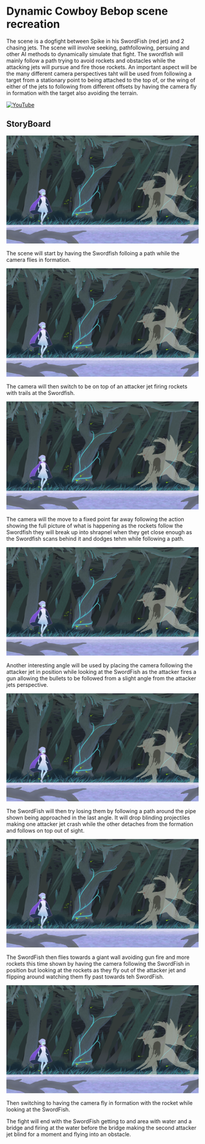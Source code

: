 # Dynamic Cowboy Bebop scene recreation 

The scene is a dogfight between Spike in his SwordFish (red jet) and 2 chasing jets.
The scene will involve seeking, pathfollowing, persuing and other AI methods to dynamically 
simulate that fight. The swordfish will mainly follow a path trying to avoid rockets and obstacles
while the attacking jets will pursue and fire those rockets. An important aspect will be the many
different camera perspectives taht will be used from following a target from a stationary point
to being attached to the top of, or the wing of either of the jets to following from different offsets 
by having the camera fly in formation with the target also avoiding the terrain.

[![YouTube](http://img.youtube.com/vi/bqs-oxIBY4U/0.jpg)](https://youtu.be/bqs-oxIBY4U) 

## StoryBoard

![Source](https://github.com/Marcin7373/FYP-Game/blob/master/Kra/ProposalDoc.png?raw=true) 

The scene will start by having the Swordfish folloing a path while the camera flies in formation.

![Source](https://github.com/Marcin7373/FYP-Game/blob/master/Kra/ProposalDoc.png?raw=true) 

The camera will then switch to be on top of an attacker jet firing rockets with trails at the Swordfish.

![Source](https://github.com/Marcin7373/FYP-Game/blob/master/Kra/ProposalDoc.png?raw=true) 

The camera will the move to a fixed point far away following the action showing the full picture of what is happening
as the rockets follow the Swordfish they will break up into shrapnel when they get close enough as
the Swordfish scans behind it and dodges tehm while following a path.

![Source](https://github.com/Marcin7373/FYP-Game/blob/master/Kra/ProposalDoc.png?raw=true) 

Another interesting angle will be used by placing the camera following the attacker jet in position
while looking at the SwordFish as the attacker fires a gun allowing the bullets to be followed from a slight angle
from the attacker jets perspective.

![Source](https://github.com/Marcin7373/FYP-Game/blob/master/Kra/ProposalDoc.png?raw=true) 

The SwordFish will then try losing them by following a path around the pipe shown being approached in the last angle.
It will drop blinding projectiles making one attacker jet crash while the other detaches from the formation and follows on top out of sight.

![Source](https://github.com/Marcin7373/FYP-Game/blob/master/Kra/ProposalDoc.png?raw=true) 

The SwordFish then flies towards a giant wall avoiding gun fire and more rockets this time shown by having the camera following the SwordFish
in position but looking at the rockets as they fly out of the attacker jet and flipping around watching them fly past towards teh SwordFish.

![Source](https://github.com/Marcin7373/FYP-Game/blob/master/Kra/ProposalDoc.png?raw=true) 

Then switching to having the camera fly in formation with the rocket while looking at the SwordFish.

The fight will end with the SwordFish getting to and area with water and a bridge and firing at the water before the bridge
making the second attacker jet blind for a moment and flying into an obstacle. 
